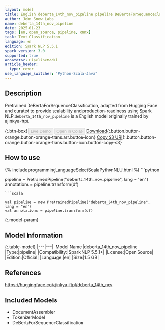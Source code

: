 ```yaml
---
layout: model
title: English deberta_14th_nov_pipeline pipeline DeBertaForSequenceClassification from ajinkya-ftpl
author: John Snow Labs
name: deberta_14th_nov_pipeline
date: 2025-01-23
tags: [en, open_source, pipeline, onnx]
task: Text Classification
language: en
edition: Spark NLP 5.5.1
spark_version: 3.0
supported: true
annotator: PipelineModel
article_header:
  type: cover
use_language_switcher: "Python-Scala-Java"
---
```


## Description

Pretrained DeBertaForSequenceClassification, adapted from Hugging Face and curated to provide scalability and production-readiness using Spark NLP.`deberta_14th_nov_pipeline` is a English model originally trained by ajinkya-ftpl.

{:.btn-box}
<button class="button button-orange" disabled>Live Demo</button>
<button class="button button-orange" disabled>Open in Colab</button>
[Download](https://s3.amazonaws.com/auxdata.johnsnowlabs.com/public/models/deberta_14th_nov_pipeline_en_5.5.1_3.0_1737656197018.zip){:.button.button-orange.button-orange-trans.arr.button-icon}
[Copy S3 URI](s3://auxdata.johnsnowlabs.com/public/models/deberta_14th_nov_pipeline_en_5.5.1_3.0_1737656197018.zip){:.button.button-orange.button-orange-trans.button-icon.button-copy-s3}

## How to use



<div class="tabs-box" markdown="1">
{% include programmingLanguageSelectScalaPythonNLU.html %}
```python

pipeline = PretrainedPipeline("deberta_14th_nov_pipeline", lang = "en")
annotations =  pipeline.transform(df)   

```
```scala

val pipeline = new PretrainedPipeline("deberta_14th_nov_pipeline", lang = "en")
val annotations = pipeline.transform(df)

```
</div>

{:.model-param}
## Model Information

{:.table-model}
|---|---|
|Model Name:|deberta_14th_nov_pipeline|
|Type:|pipeline|
|Compatibility:|Spark NLP 5.5.1+|
|License:|Open Source|
|Edition:|Official|
|Language:|en|
|Size:|1.5 GB|

## References

https://huggingface.co/ajinkya-ftpl/deberta_14th_nov

## Included Models

- DocumentAssembler
- TokenizerModel
- DeBertaForSequenceClassification